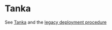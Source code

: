 # Tanka

See [Tanka](../../../build/deploy/README.md#kubernetes-deployment-via-tanka)
and the [legacy deployment procedure](../../../build/README.md#deploying-a-dss-instance-via-kubernetes) 


